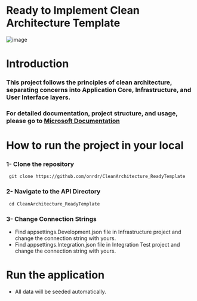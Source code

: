 # Ready to Implement Clean Architecture Template
![image](https://github.com/onrdr/CleanArchitecture_ReadyTemplate/assets/106915107/f6369c96-2c89-42f2-9799-7face3bf0f57)

# Introduction
### This project follows the principles of clean architecture, separating concerns into Application Core, Infrastructure, and User Interface layers. 
### For detailed documentation, project structure, and usage, please go to [Microsoft Documentation](https://learn.microsoft.com/en-us/dotnet/architecture/modern-web-apps-azure/common-web-application-architectures#clean-architecture)

# How to run the project in your local  
### 1- Clone the repository
```
 git clone https://github.com/onrdr/CleanArchitecture_ReadyTemplate
```

### 2- Navigate to the API Directory
```
 cd CleanArchitecture_ReadyTemplate
```
### 3- Change Connection Strings
- Find appsettings.Development.json file in Infrastructure project and change the connection string with yours.
- Find appsettings.Integration.json file in Integration Test project and change the connection string with yours.

# Run the application
- All data will be seeded automatically.
